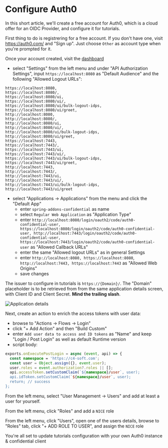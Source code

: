 # Configure Auth0
In this short article, we'll create a free account for Auth0, which is a cloud offer for an OIDC Provider, and configure it for tutorials.

First thing to do is registrering for a free account. If you don't have one, visit https://auth0.com/ and "Sign up". Just choose `Other` as account type when you're prompted for it.

Once your account created, visit the [dashboard](https://manage.auth0.com/dashboard)
- select "Settings" from the left menu and under "API Authorization Settings", input `https://localhost:8080` as "Default Audience" and the following "Allowed Logout URLs":
```
https://localhost:8080,
https://localhost:8080/,
https://localhost:8080/ui,
https://localhost:8080/ui/,
https://localhost:8080/ui/bulk-logout-idps,
https://localhost:8080/ui/greet,
http://localhost:8080,
http://localhost:8080/,
http://localhost:8080/ui,
http://localhost:8080/ui/,
http://localhost:8080/ui/bulk-logout-idps,
http://localhost:8080/ui/greet,
https://localhost:7443,
https://localhost:7443/,
https://localhost:7443/ui,
https://localhost:7443/ui/,
https://localhost:7443/ui/bulk-logout-idps,
https://localhost:7443/ui/greet,
http://localhost:7443,
http://localhost:7443/,
http://localhost:7443/ui,
http://localhost:7443/ui/,
http://localhost:7443/ui/bulk-logout-idps,
http://localhost:7443/ui/greet
```
- select "Applications -> Applications" from the menu and click the "Default App"
  - enter `spring-addons-confidential` as name
  - select `Regular Web Application` as "Application Type"
  - enter `http://localhost:8080/login/oauth2/code/auth0-confidential-user, https://localhost:8080/login/oauth2/code/auth0-confidential-user, http://localhost:7443/login/oauth2/code/auth0-confidential-user, https://localhost:7443/login/oauth2/code/auth0-confidential-user` as "Allowed Callback URLs"
  - enter the same "Allowed logout URLs" as in general Settings
  - enter `http://localhost:8080, https://localhost:8080`, `http://localhost:7443, https://localhost:7443` as "Allowed Web Origins"
  - save changes

The issuer to configure in tutorials is `https://{Domain}/`. The "Domain" placeholder is to be retrieved from from the same application details screen, with Client ID and Client Secret. **Mind the trailing slash**.

![Application details](https://github.com/ch4mpy/spring-addons/blob/master/.readme_resources/auth0-application-details.png)

Next, create an action to enrich the access tokens with user data:
- browse to "Actions -> Flows -> Login"
- click "+ Add Action" and then "Build Custom"
- enter `Add user data to access and ID tokens` as "Name" and keep "Login / Post Login" as well as default Runtime version
- script body:
```typescript
exports.onExecutePostLogin = async (event, api) => {
  const namespace = 'https://c4-soft.com';
  const user = Object.assign({}, event.user);
  user.roles = event.authorization?.roles || [];
  api.accessToken.setCustomClaim(`${namespace}/user`, user);
  api.idToken.setCustomClaim(`${namespace}/user`, user);
  return; // success
};
```

From the left menu, select "User Management -> Users" and add at least a user for yourself.

From the left menu, click "Roles" and add a `NICE` role

From the left menu, click "Users", open one of the users details, browse to "Roles" tab, click "+ ADD ROLE TO USER", and assign the `NICE` role

You're all set to update tutorials configuration with your own Auth0 instance & confidential client